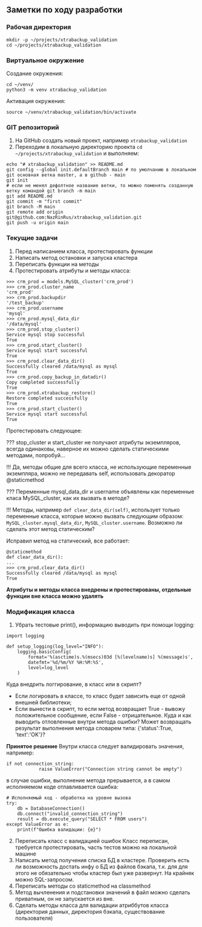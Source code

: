 ## Заметки по ходу разработки
### Рабочая директория
```
mkdir -p ~/projects/xtrabackup_validation
cd ~/projects/xtrabackup_validation
```
### Виртуальное окружение
Создание окружения:
```
cd ~/venv/
python3 -m venv xtrabackup_validation
```
Активация окружения:
```
source ~/venv/xtrabackup_validation/bin/activate
```
### GIT репозиторий
1. На GitHub создать новый проект, например `xtrabackup_validation`
2. Переходим в локальную директорию проекта `cd ~/projects/xtrabackup_validation` и выполняем:
```
echo "# xtrabackup_validation" >> README.md
git config --global init.defaultBranch main # по умолчанию в локальном git основная ветка master, а в github - main
git init
# если не менял дефолтное название ветки, то можно поменять созданную ветку командой git branch -m main
git add README.md
git commit -m "first commit"
git branch -M main
git remote add origin git@github.com:NazRinRus/xtrabackup_validation.git
git push -u origin main
```
### Текущие задачи
1. Перед написанием класса, протестировать функции
2. Написать метод остановки и запуска кластера
3. Переписать функции на методы
4. Протестировать атрибуты и методы класса:
```
>>> crm_prod = models.MySQL_cluster('crm_prod')
>>> crm_prod.cluster_name
'crm_prod'
>>> crm_prod.backupdir
'/test_backup'
>>> crm_prod.username
'mysql'
>>> crm_prod.mysql_data_dir
'/data/mysql'
>>> crm_prod.stop_cluster()
Service mysql stop successful
True
>>> crm_prod.start_cluster()
Service mysql start successful
True
>>> crm_prod.clear_data_dir()
Successfully cleared /data/mysql as mysql
True
>>> crm_prod.copy_backup_in_datadir()
Copy completed successfully
True
>>> crm_prod.xtrabackup_restore()
Restore completed successfully
True
>>> crm_prod.start_cluster()
Service mysql start successful
True
```
Протестировать следующее:

??? stop_cluster и start_cluster не получают атрибуты экземпляров, всегда одинаковы, наверное их можно сделать статическими методами, попробуй...

!!! Да, методы общие для всего класса, не использующие переменные экземпляра, можно не передавать self, использовать декоратор @staticmethod

??? Переменные mysql_data_dir и username объявлены как переменные класа MySQL_cluster, как их вызвать в методе?

!!! Методы, например `def clear_data_dir(self)`, использует только переменные класса, которые можно вызвать следующим образом: `MySQL_cluster.mysql_data_dir`, `MySQL_cluster.username`. Возможно ли сделать этот метод статическим?

Исправил метод на статический, все работает:
```
@staticmethod
def clear_data_dir():
...
>>> crm_prod.clear_data_dir()
Successfully cleared /data/mysql as mysql
True
```
**Атрибуты и методы класса внедрены и протестированы, отдельные функции вне класса можно удалять**
### Модификация класса
1. Убрать тестовые print(), информацию выводить при помощи logging:
```
import logging

def setup_logging(log_level="INFO"):
    logging.basicConfig(
        format='%(asctime)s.%(msecs)03d [%(levelname)s] %(message)s',
        datefmt='%d/%m/%Y %H:%M:%S',
        level=log_level
    )
```
Куда внедрить логгирование, в класс или в скрипт?
- Если логировать в классе, то класс будет зависить еще от одной внешней библиотеки;
- Если вынести в скрипт, то если метод возвращает True - вывожу положительное сообщение, если False - отрицательное. Куда и как выводить отловленные внутри метода ошибки? Может возвращать результат выполнения метода словарем типа: {'status':True, 'text':'OK'}?

**Принятое решение**
Внутри класса следует валидировать значения, например:
```
if not connection_string:
            raise ValueError("Connection string cannot be empty")
```
в случае ошибки, выполнение метода прерывается, а в самом исполняемом коде отлавливается ошибка:
```
# Исполняемый код - обработка на уровне вызова
try:
    db = DatabaseConnection()
    db.connect("invalid_connection_string")
    result = db.execute_query("SELECT * FROM users")
except ValueError as e:
    print(f"Ошибка валидации: {e}")
```
2. Переписать класс с валидацией ошибок
Класс переписан, требуется протестировать, часть тестов можно на локальной машине
3. Написать метод получения списка БД в кластере. Проверить есть ли возможность достать инфу о БД из файлов бэкапа, т.к. для для этого не обязательно чтобы кластер был уже развернут. На крайняк можно SQL-запросом.
4. Переписать методы со staticmethod на classmethod
5. Метод вычленения и подстановки значений в файл можно сделать приватным, он не запускается из вне.
6. Сделать методы класса для валидации атриббутов класса (директория данных, директория бэкапа, существование пользователя)
